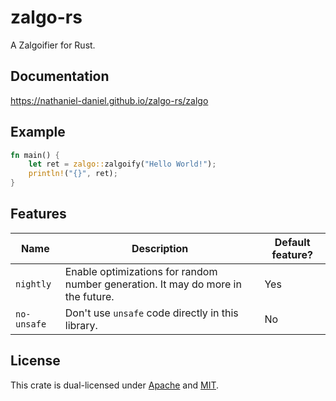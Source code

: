 # zalgo-rs
A Zalgoifier for Rust.

## Documentation
<https://nathaniel-daniel.github.io/zalgo-rs/zalgo>

## Example
```rust
fn main() {
    let ret = zalgo::zalgoify("Hello World!");
    println!("{}", ret);
}
```

## Features
| Name        | Description                                                                      | Default feature? |
| ----------- | -------------------------------------------------------------------------------- | ---------------- |
| `nightly`   | Enable optimizations for random number generation. It may do more in the future. | Yes              |
| `no-unsafe` | Don't use `unsafe` code directly in this library.                                | No               |

## License
This crate is dual-licensed under [Apache](./LICENSE-APACHE) and [MIT](LICENSE-MIT).